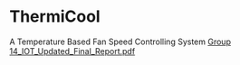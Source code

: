 # ThermiCool
A Temperature Based Fan Speed Controlling System
[Group 14_IOT_Updated_Final_Report.pdf](https://github.com/KaushikPalteru/ThermiCool/files/7090172/Group.14_IOT_Updated_Final_Report.pdf)
